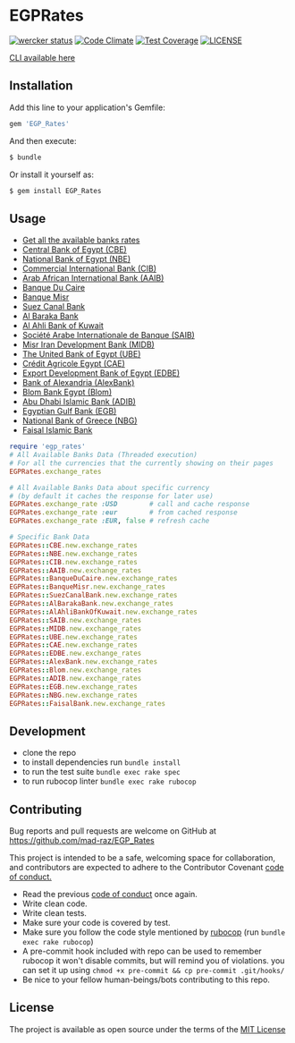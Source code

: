 # EGPRates
[![wercker status](https://app.wercker.com/status/d6ca4529f0d563e82898ace1f2b3de25/s/master "wercker status")](https://app.wercker.com/project/byKey/d6ca4529f0d563e82898ace1f2b3de25)
[![Code Climate](https://codeclimate.com/github/mad-raz/EGP-Rates/badges/gpa.svg)](https://codeclimate.com/github/mad-raz/EGP-Rates)
[![Test Coverage](https://codeclimate.com/github/mad-raz/EGP-Rates/badges/coverage.svg)](https://codeclimate.com/github/mad-raz/EGP-Rates/coverage)
[![LICENSE](https://img.shields.io/badge/licence-MIT-blue.svg)](/LICENSE.md)

[CLI available here](https://github.com/mad-raz/EGP-Rates-CLI)

## Installation

Add this line to your application's Gemfile:
```ruby
gem 'EGP_Rates'
```
And then execute:
```sh
$ bundle
```
Or install it yourself as:
```sh
$ gem install EGP_Rates
```

## Usage
- [Get all the available banks rates](/lib/egp_rates.rb)
- [Central Bank of Egypt (CBE)](/lib/egp_rates/cbe.rb)
- [National Bank of Egypt (NBE)](/lib/egp_rates/nbe.rb)
- [Commercial International Bank (CIB)](/lib/egp_rates/cib.rb)
- [Arab African International Bank (AAIB)](/lib/egp_rates/aaib.rb)
- [Banque Du Caire](/lib/egp_rates/banque_du_caire.rb)
- [Banque Misr](/lib/egp_rates/banque_misr.rb)
- [Suez Canal Bank](/lib/egp_rates/suez_canal_bank.rb)
- [Al Baraka Bank](/lib/egp_rates/al_baraka_bank.rb)
- [Al Ahli Bank of Kuwait](/lib/egp_rates/al_ahli_bank_of_kuwait.rb)
- [Société Arabe Internationale de Banque (SAIB)](/lib/egp_rates/saib.rb)
- [Misr Iran Development Bank (MIDB)](/lib/egp_rates/midb.rb)
- [The United Bank of Egypt (UBE)](/lib/egp_rates/ube.rb)
- [Crédit Agricole Egypt (CAE)](/lib/egp_rates/cae.rb)
- [Export Development Bank of Egypt (EDBE)](/lib/egp_rates/edbe.rb)
- [Bank of Alexandria (AlexBank)](/lib/egp_rates/alex_bank.rb)
- [Blom Bank Egypt (Blom)](/lib/egp_rates/blom.rb)
- [Abu Dhabi Islamic Bank (ADIB)](/lib/egp_rates/adib.rb)
- [Egyptian Gulf Bank (EGB)](/lib/egp_rates/egb.rb)
- [National Bank of Greece (NBG)](/lib/egp_rates/nbg.rb)
- [Faisal Islamic Bank](/lib/egp_rates/faisal_bank.rb)

```rb
require 'egp_rates'
# All Available Banks Data (Threaded execution)
# For all the currencies that the currently showing on their pages
EGPRates.exchange_rates

# All Available Banks Data about specific currency
# (by default it caches the response for later use)
EGPRates.exchange_rate :USD        # call and cache response
EGPRates.exchange_rate :eur        # from cached response
EGPRates.exchange_rate :EUR, false # refresh cache

# Specific Bank Data
EGPRates::CBE.new.exchange_rates
EGPRates::NBE.new.exchange_rates
EGPRates::CIB.new.exchange_rates
EGPRates::AAIB.new.exchange_rates
EGPRates::BanqueDuCaire.new.exchange_rates
EGPRates::BanqueMisr.new.exchange_rates
EGPRates::SuezCanalBank.new.exchange_rates
EGPRates::AlBarakaBank.new.exchange_rates
EGPRates::AlAhliBankOfKuwait.new.exchange_rates
EGPRates::SAIB.new.exchange_rates
EGPRates::MIDB.new.exchange_rates
EGPRates::UBE.new.exchange_rates
EGPRates::CAE.new.exchange_rates
EGPRates::EDBE.new.exchange_rates
EGPRates::AlexBank.new.exchange_rates
EGPRates::Blom.new.exchange_rates
EGPRates::ADIB.new.exchange_rates
EGPRates::EGB.new.exchange_rates
EGPRates::NBG.new.exchange_rates
EGPRates::FaisalBank.new.exchange_rates
```

## Development
- clone the repo
- to install dependencies run `bundle install`
- to run the test suite `bundle exec rake spec`
- to run rubocop linter `bundle exec rake rubocop`

## Contributing

Bug reports and pull requests are welcome on GitHub at
https://github.com/mad-raz/EGP_Rates

This project is intended to be a safe,
welcoming space for collaboration,
and contributors are expected to adhere to the
Contributor Covenant [code of conduct.](/CODE_OF_CONDUCT.md)

- Read the previous [code of conduct](/CODE_OF_CONDUCT.md) once again.
- Write clean code.
- Write clean tests.
- Make sure your code is covered by test.
- Make sure you follow the code style mentioned by
[rubocop](http://batsov.com/rubocop/) (run `bundle exec rake rubocop`)
- A pre-commit hook included with repo can be used to remember rubocop
it won't disable commits, but will remind you of violations.
you can set it up using `chmod +x pre-commit && cp pre-commit .git/hooks/`
- Be nice to your fellow human-beings/bots contributing to this repo.

## License

The project is available as open source under the terms of the
[MIT License](/LICENSE.md)
